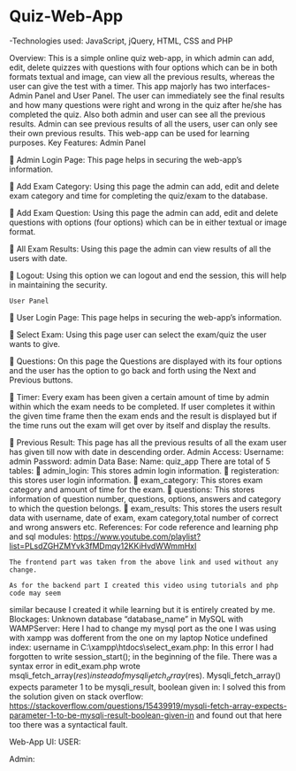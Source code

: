 # Quiz-Web-App


-Technologies used: JavaScript, jQuery, HTML, CSS and PHP

Overview:
This is a simple online quiz web-app, in which admin can add, edit, delete quizzes with questions with four options which can be in both formats textual and image, can view all the previous results, whereas the user can give the test with a timer. This app majorly has two interfaces- Admin Panel and User Panel. The user can immediately see the final results and how many questions were right and wrong in the quiz after he/she has completed the quiz. Also both admin and user can see all the previous results. Admin can see previous results of all the users, user can only see their own previous results. This web-app can be used for learning purposes.
Key Features:
 	Admin Panel

	 Admin Login Page: This page helps in securing the web-app’s information.

	Add Exam Category: Using this page the admin can add, edit and delete exam category and time for completing the quiz/exam to the database. 

	Add Exam Question: Using this page the admin can add, edit and delete questions with options (four options) which can be in either textual or image format. 

	All Exam Results: Using this page the admin can view results of all the users with date. 

	Logout: Using this option we can logout and end the session, this will help in maintaining the security.

 	User Panel

	User Login Page: This page helps in securing the web-app’s information.

	Select Exam: Using this page user can select the exam/quiz the user wants to give.

	Questions: On this page the Questions are displayed with its four options and the user has the option to go back and forth using the Next and Previous buttons. 

	Timer: Every exam has been given a certain amount of time by admin within which the exam needs to be completed. If user completes it within the given time frame then the exam ends and the result is displayed but if the time runs out the exam will get over by itself and display the results.

	Previous Result: This page has all the previous results of all the exam user has given till now with date in descending order.
Admin Access:
 	Username: admin
 	Password: admin
Data Base:
 	Name: quiz_app
 	There are total of 5 tables:
	admin_login: This stores admin login information.
	registeration: this stores user login information.
	exam_category:  This stores exam category and amount of time for the exam.
	questions: This stores information of question number, questions, options, answers and category to which the question belongs.
	exam_results: This stores the users result data with username, date of exam, exam category,total number of correct and wrong answers etc.
References:
 	For code reference and learning php and sql modules: https://www.youtube.com/playlist?list=PLsdZGHZMYvk3fMDmqy12KKiHvdWWmmHxI 

 	The frontend part was taken from the above link and used without any change. 

 	As for the backend part I created this video using tutorials and php code may seem 
similar because I created it while learning but it is entirely created by me.
Blockages:
 	Unknown database “database_name” in MySQL with WAMPServer: Here I had to change my mysql port as the one I was using with xampp was dofferent from the one on my laptop
 	Notice undefined index: username in C:\xampp\htdocs\select_exam.php: In this error I had forgotten to write session_start(); in the beginning of the file. 
 	 There was a syntax error in edit_exam.php wrote msqli_fetch_array($res) instead of mysqli_fetch_array($res).
 	Mysqli_fetch_array() expects parameter 1 to be mysqli_result, boolean given in: I solved this from the solution given on stack overflow: https://stackoverflow.com/questions/15439919/mysqli-fetch-array-expects-parameter-1-to-be-mysqli-result-boolean-given-in and found out that here too there was a syntactical fault.



Web-App UI:
USER:
 
 
 
 
 
 
 

Admin:
 
 
 
 
 
 
